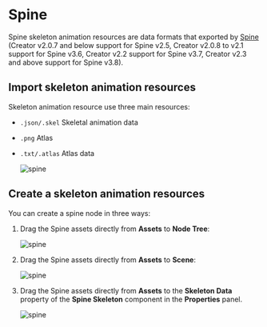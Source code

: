 # Spine

Spine skeleton animation resources are data formats that exported by [Spine](http://en.esotericsoftware.com/) (Creator v2.0.7 and below support for Spine v2.5, Creator v2.0.8 to v2.1 support for Spine v3.6, Creator v2.2 support for Spine v3.7, Creator v2.3 and above support for Spine v3.8).

## Import skeleton animation resources

Skeleton animation resource use three main resources:

- `.json/.skel` Skeletal animation data
- `.png`  Atlas
- `.txt/.atlas` Atlas data

  ![spine](spine/import.png)

## Create a skeleton animation resources

You can create a spine node in three ways:

1. Drag the Spine assets directly from **Assets** to **Node Tree**:

    ![spine](spine/create_1.png)

2. Drag the Spine assets directly from **Assets** to **Scene**:

    ![spine](spine/create_2.png)

3. Drag the Spine assets directly from **Assets** to the **Skeleton Data** property of the **Spine Skeleton** component in the **Properties** panel.

   ![spine](spine/create_3.png)
